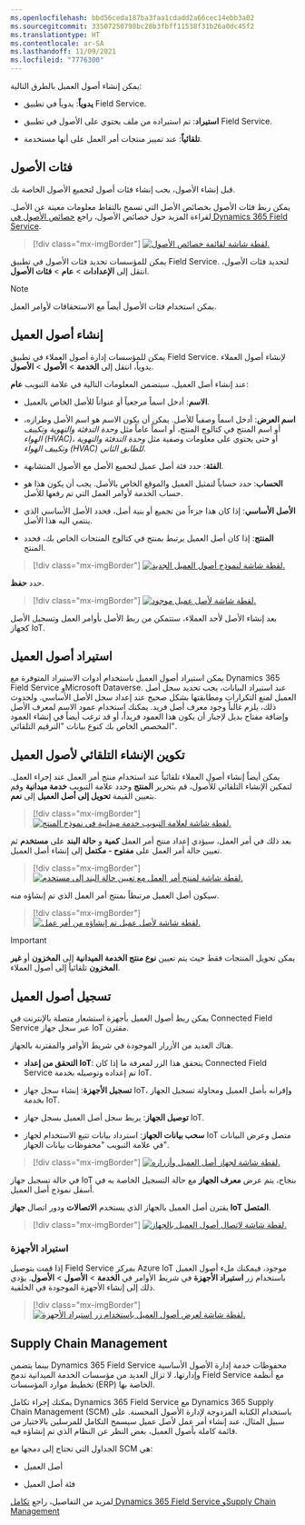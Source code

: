 ```yaml
---
ms.openlocfilehash: bbd56ceda187ba3faa1cdadd2a66cec14ebb3a02
ms.sourcegitcommit: 33507250798bc28b3fbff11538f31b26a0dc45f2
ms.translationtype: HT
ms.contentlocale: ar-SA
ms.lasthandoff: 11/09/2021
ms.locfileid: "7776300"
---
```

يمكن إنشاء أصول العميل بالطرق التالية:

- **يدوياً**: يدوياً في تطبيق Field Service.

- **استيراد**: تم استيراده من ملف يحتوي على الأصول في تطبيق Field Service.

- **تلقائياً**: عند تمييز منتجات أمر العمل على أنها مستخدمة.

## <a name="asset-categories"></a>فئات الأصول

قبل إنشاء الأصول، يجب إنشاء فئات أصول لتجميع الأصول الخاصة بك.

يمكن ربط فئات الأصول بخصائص الأصل التي تسمح بالتقاط معلومات معينة عن الأصل. لقراءة المزيد حول خصائص الأصول، راجع [خصائص الأصول في Dynamics 365 Field Service](/dynamics365/field-service/asset-properties?azure-portal=true).

> [!div class="mx-imgBorder"]
> [![لقطة شاشة لقائمة خصائص الأصول.](../media/2-asset-properties.png)](../media/2-asset-properties.png#lightbox)

يمكن للمؤسسات تحديد فئات الأصول في تطبيق Field Service. لتحديد فئات الأصول، انتقل إلى **الإعدادات** > **عام** > 
**فئات الأصول**.

> [!NOTE]
> يمكن استخدام فئات الأصول أيضاً مع الاستحقاقات لأوامر العمل.

## <a name="create-customer-assets"></a>إنشاء أصول العميل

يمكن للمؤسسات إدارة أصول العملاء في تطبيق Field Service. لإنشاء أصول العملاء يدوياً، انتقل إلى **الخدمة**  > **الأصول** >
**الأصول**.

عند إنشاء أصل العميل، سيتضمن المعلومات التالية في علامة التبويب **عام**:

- **الاسم**: أدخل اسماً مرجعياً أو عنواناً للأصل الخاص بالعميل.

- **اسم العرض**: أدخل اسماً وصفياً للأصل. يمكن أن يكون الاسم هو اسم الأصل وطرازه، أو اسم المنتج في كتالوج المنتج، أو اسماً عاماً مثل *وحدة التدفئة والتهوية وتكييف الهواء (HVAC)*، أو حتى يحتوي على معلومات وصفية مثل *وحدة التدفئة والتهوية وتكييف الهواء (HVAC) للطابق الثاني*.

- **الفئة**: حدد فئة أصل عميل لتجميع الأصل مع الأصول المتشابهة.

- **الحساب**: حدد حساباً لتمثيل العميل والموقع الخاص بالأصل. يجب أن يكون هذا هو حساب الخدمة لأوامر العمل التي تم رفعها للأصل.

- **الأصل الأساسي**: إذا كان هذا جزءاً من تجميع أو بنية أصل، فحدد الأصل الأساسي الذي ينتمي اليه هذا الأصل.

- **المنتج**: إذا كان أصل العميل يرتبط بمنتج في كتالوج المنتجات الخاص بك، فحدد المنتج.

> [!div class="mx-imgBorder"]
> [![لقطة شاشة لنموذج أصول العميل الجديد.](../media/2-new-asset.png)](../media/2-new-asset.png#lightbox)

حدد **حفظ**.

> [!div class="mx-imgBorder"]
> [![لقطة شاشة لأصل عميل موجود.](../media/2-asset.png)](../media/2-asset.png#lightbox)

بعد إنشاء الأصل لأحد العملاء، ستتمكن من ربط الأصل بأوامر العمل وتسجيل الأصل كجهاز IoT.

## <a name="importing-customer-assets"></a>استيراد أصول العميل

يمكن استيراد أصول العميل باستخدام أدوات الاستيراد المتوفرة مع Dynamics 365 Field Service وMicrosoft Dataverse. عند استيراد البيانات، يجب تحديد سجل أصل العميل لمنع التكرارات ومطابقتها بشكل صحيح عند إعداد سجل الأصل الأساسي. ولحدوث ذلك، يلزم غالباً وجود معرف أصل فريد. يمكنك استخدام عمود الاسم لمعرف الأصل وإضافة مفتاح بديل لإجبار أن يكون هذا العمود فريداً، أو قد ترغب أيضاً في إنشاء العمود المخصص الخاص بك كنوع بيانات "الترقيم التلقائي".

## <a name="configure-automatic-creation-of-customer-assets"></a>تكوين الإنشاء التلقائي لأصول العميل

يمكن أيضاً إنشاء أصول العملاء تلقائياً عند استخدام منتج أمر العمل عند إجراء العمل. لتمكين الإنشاء التلقائي للأصول، قم بتحرير **المنتج** وحدد علامة التبويب **خدمة ميدانية** وقم بتعيين القيمة **تحويل إلى أصل العميل** إلى **نعم**.

> [!div class="mx-imgBorder"]
> [![لقطة شاشة لعلامة التبويب خدمة ميدانية في نموذج المنتج.](../media/2-convert-to-customer-asset.png)](../media/2-convert-to-customer-asset.png#lightbox)

بعد ذلك في أمر العمل، سيؤدي إعداد منتج أمر العمل **كمية** و **حالة البند** على **مستخدم** ثم تعيين حالة أمر العمل على **مفتوح - مكتمل** إلى إنشاء أصل العميل.

> [!div class="mx-imgBorder"]
> [![لقطة شاشة لمنتج أمر العمل مع تعيين حالة البند إلى مستخدم.](../media/2-work-order-product-used.png)](../media/2-work-order-product-used.png#lightbox)

سيكون أصل العميل مرتبطاً بمنتج أمر العمل الذي تم إنشاؤه منه.

> [!div class="mx-imgBorder"]
> [![لقطة شاشة لأصل عميل تم إنشاؤه من أمر عمل.](../media/2-generated-customer-asset.png)](../media/2-generated-customer-asset.png#lightbox)

> [!IMPORTANT]
> يمكن تحويل المنتجات فقط حيث يتم تعيين **نوع منتج الخدمة الميدانية** إلى **المخزون** أو **غير المخزون** تلقائياً إلى أصول العملاء.

## <a name="register-customer-assets"></a>تسجيل أصول العميل

يمكن ربط أصول العميل بأجهزة استشعار متصلة بالإنترنت في Connected Field Service عبر سجل جهاز IoT مقترن.

هناك العديد من الأزرار الموجودة في شريط الأوامر والمقترنة بالجهاز.

- **التحقق من إعداد IoT**: يتحقق هذا الزر لمعرفة ما إذا كان Connected Field Service تم إعداده وتوصيله بخدمة IoT.

- **تسجيل الأجهزة**: إنشاء سجل جهاز IoT، وإقرانه بأصل العميل ومحاولة تسجيل الجهاز بخدمة IoT.

- **توصيل الجهاز**: يربط سجل أصل العميل بسجل جهاز IoT.

- **سحب بيانات الجهاز**: استرداد بيانات تتبع الاستخدام لجهاز IoT متصل وعرض البيانات في علامة التبويب "محفوظات بيانات الجهاز".

> [!div class="mx-imgBorder"]
> [![لقطة شاشة لجهاز أصل العميل وأزراره.](../media/2-connect-asset-to-device.png)](../media/2-connect-asset-to-device.png#lightbox)

في حالة تسجيل جهاز IoT بنجاح، يتم عرض **معرف الجهاز** مع حالة التسجيل الخاصة به في أسفل نموذج أصل العميل.

يقترن أصل العميل بالجهاز الذي يستخدم **الاتصالات** ودور اتصال **جهاز IoT المتصل**.

> [!div class="mx-imgBorder"]
> [![لقطة شاشة لاتصال أصول العميل بالجهاز.](../media/2-asset-connection-device.png)](../media/2-asset-connection-device.png#lightbox)

### <a name="import-devices"></a>استيراد الأجهزة

إذا قمت بتوصيل Field Service بمركز Azure IoT موجود، فيمكنك ملء أصول العميل باستخدام زر **استيراد الأجهزة** في شريط الأوامر في **الخدمة** > **الأصول** > **الأصول**. يؤدي ذلك إلى إنشاء الأجهزة الموجودة في الخلفية.

> [!div class="mx-imgBorder"]
> [![لقطة شاشة لعرض أصول العميل باستخدام زر استيراد الأجهزة.](../media/2-import-devices.png)](../media/2-import-devices.png#lightbox)

## <a name="supply-chain-management"></a>Supply Chain Management

بينما يتضمن Dynamics 365 Field Service محفوظات خدمة إدارة الأصول الأساسية وإدارتها، لا تزال العديد من مؤسسات الخدمة الميدانية تدمج Field Service مع أنظمة تخطيط موارد المؤسسات (ERP) الخاصة بها.

يمكنك إجراء تكامل Dynamics 365 Field Service مع Dynamics 365 Supply Chain Management (SCM) باستخدام الكتابة المزدوجة لإدارة الأصول المحسنة. على سبيل المثال، عند إنشاء أمر عمل لأصل عميل سيسمح التكامل للمرسلين بالاختيار من قائمة كاملة بأصول العميل، بغض النظر عن النظام الذي تم إنشاؤه فيه.

الجداول التي تحتاج إلى دمجها مع SCM هي:

- أصل العميل‬

- فئة أصل العميل

لمزيد من التفاصيل، راجع [تكامل Dynamics 365 Field Service وSupply Chain Management](/dynamics365/field-service/supply-chain-field-service-integration?azure-portal=true)
